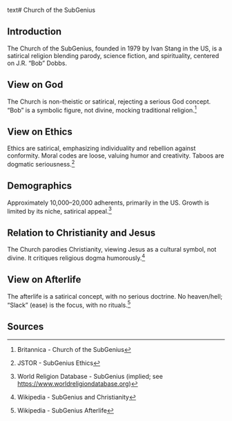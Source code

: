 text# Church of the SubGenius
## Introduction
The Church of the SubGenius, founded in 1979 by Ivan Stang in the US, is a satirical religion blending parody, science fiction, and spirituality, centered on J.R. “Bob” Dobbs.
## View on God
The Church is non-theistic or satirical, rejecting a serious God concept. “Bob” is a symbolic figure, not divine, mocking traditional religion.[^16]
## View on Ethics
Ethics are satirical, emphasizing individuality and rebellion against conformity. Moral codes are loose, valuing humor and creativity. Taboos are dogmatic seriousness.[^17]
## Demographics
Approximately 10,000–20,000 adherents, primarily in the US. Growth is limited by its niche, satirical appeal.[^18]
## Relation to Christianity and Jesus
The Church parodies Christianity, viewing Jesus as a cultural symbol, not divine. It critiques religious dogma humorously.[^19]
## View on Afterlife
The afterlife is a satirical concept, with no serious doctrine. No heaven/hell; “Slack” (ease) is the focus, with no rituals.[^20]
## Sources
[^16]: Britannica - Church of the SubGenius[](https://www.britannica.com/topic/Church-of-the-SubGenius)
[^17]: JSTOR - SubGenius Ethics[](https://www.jstor.org/stable/3260766)
[^18]: World Religion Database - SubGenius (implied; see https://www.worldreligiondatabase.org)
[^19]: Wikipedia - SubGenius and Christianity[](https://en.wikipedia.org/wiki/Church_of_the_SubGenius#Christianity)
[^20]: Wikipedia - SubGenius Afterlife[](https://en.wikipedia.org/wiki/Church_of_the_SubGenius#Afterlife)
